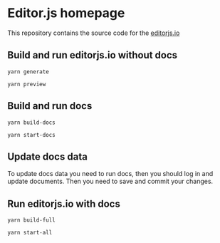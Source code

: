 # Editor.js homepage

This repository contains the source code for the [editorjs.io](https://editorjs.io)

## Build and run editorjs.io without docs

`yarn generate`

`yarn preview`

## Build and run docs

`yarn build-docs`

`yarn start-docs`

## Update docs data

To update docs data you need to run docs, then you should log in and update documents.
Then you need to save and commit your changes.

## Run editorjs.io with docs

`yarn build-full`

`yarn start-all`
